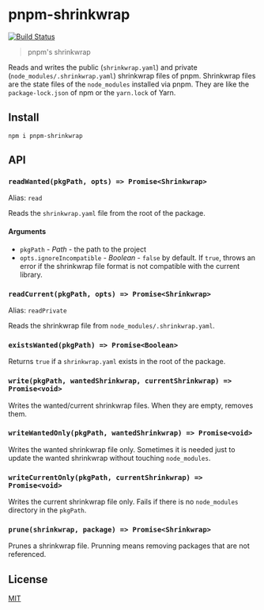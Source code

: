 # pnpm-shrinkwrap

[![Build Status](https://travis-ci.org/pnpm/pnpm-shrinkwrap.svg?branch=master)](https://travis-ci.org/pnpm/pnpm-shrinkwrap)

> pnpm's shrinkwrap

Reads and writes the public (`shrinkwrap.yaml`) and private (`node_modules/.shrinkwrap.yaml`) shrinkwrap files of pnpm.
Shrinkwrap files are the state files of the `node_modules` installed via pnpm. They are like
the `package-lock.json` of npm or the `yarn.lock` of Yarn.

## Install

```
npm i pnpm-shrinkwrap
```

## API

### `readWanted(pkgPath, opts) => Promise<Shrinkwrap>`

Alias: `read`

Reads the `shrinkwrap.yaml` file from the root of the package.

#### Arguments

* `pkgPath` - *Path* - the path to the project
* `opts.ignoreIncompatible` - *Boolean* - `false` by default. If `true`, throws an error
if the shrinkwrap file format is not compatible with the current library.

### `readCurrent(pkgPath, opts) => Promise<Shrinkwrap>`

Alias: `readPrivate`

Reads the shrinkwrap file from `node_modules/.shrinkwrap.yaml`.

### `existsWanted(pkgPath) => Promise<Boolean>`

Returns `true` if a `shrinkwrap.yaml` exists in the root of the package.

### `write(pkgPath, wantedShrinkwrap, currentShrinkwrap) => Promise<void>`

Writes the wanted/current shrinkwrap files. When they are empty, removes them.

### `writeWantedOnly(pkgPath, wantedShrinkwrap) => Promise<void>`

Writes the wanted shrinkwrap file only. Sometimes it is needed just to update the wanted shrinkwrap
without touching `node_modules`.

### `writeCurrentOnly(pkgPath, currentShrinkwrap) => Promise<void>`

Writes the current shrinkwrap file only. Fails if there is no `node_modules` directory in the `pkgPath`.

### `prune(shrinkwrap, package) => Promise<Shrinkwrap>`

Prunes a shrinkwrap file. Prunning means removing packages that are not referenced.

## License

[MIT](LICENSE)
